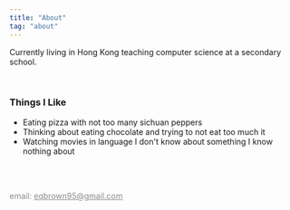 ```yaml
---
title: "About"
tag: "about" 
---
```


Currently living in Hong Kong teaching computer science at a secondary school. 

<br>

### Things I Like
- Eating pizza with not too many sichuan peppers 
- Thinking about eating chocolate and trying to not eat too much it  
- Watching movies in language I don't know about something I know nothing about 


<br><br>

<span style="opacity: .5">email: eqbrown95@gmail.com </span>
